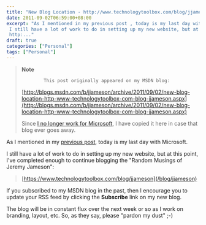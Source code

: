 ```yaml
---
title: "New Blog Location - http://www.technologytoolbox.com/blog/jjameson"
date: 2011-09-02T06:59:00+08:00
excerpt: "As I mentioned in my previous post , today is my last day with Microsoft. 
 I still have a lot of work to do in setting up my new website, but at this point, I've completed enough to continue blogging the \"Random Musings of Jeremy Jameson\": 
 http:..."
draft: true
categories: ["Personal"]
tags: ["Personal"]
---
```


> **Note**
>
>             This post originally appeared on my MSDN blog:
>
> [http://blogs.msdn.com/b/jjameson/archive/2011/09/02/new-blog-location-http-www-technologytoolbox-com-blog-jjameson.aspx](http://blogs.msdn.com/b/jjameson/archive/2011/09/02/new-blog-location-http-www-technologytoolbox-com-blog-jjameson.aspx)
>
> Since [I no longer work for Microsoft](/blog/jjameson/2011/09/02/last-day-with-microsoft), I have copied it here in case that blog                 ever goes away.

As I mentioned in my [previous post](/blog/jjameson/2011/08/22/leaving-microsoft), today is my last day with Microsoft.

I still have a lot of work to do in setting up my new website, but at this point,         I've completed enough to continue blogging the "Random Musings of Jeremy Jameson":

> [https://www.technologytoolbox.com/blog/jjameson](/blog/jjameson)

If you subscribed to my MSDN blog in the past, then I encourage you to update your         RSS feed by clicking the **Subscribe** link on my new blog.

The blog will be in constant flux over the next week or so as I work on branding,         layout, etc. So, as they say, please "pardon my dust" ;-)

